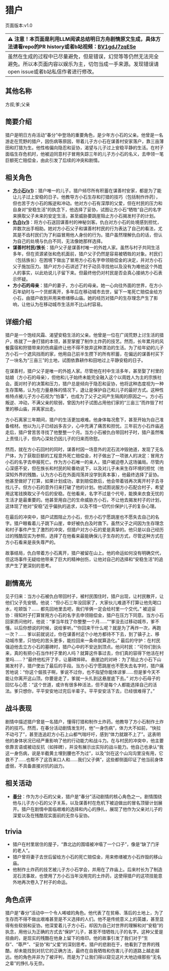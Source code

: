 # 猎户
页面版本:v1.0
 

| :warning: 注意！本页面是利用LLM阅读总结明日方舟剧情原文生成，具体方法请看repo的PR history或者b站视频：[BV1gdJ7zqESe](https://www.bilibili.com/video/BV1gdJ7zqESe/)         |
|:----------------------------|
| 虽然在生成的过程中已尽量避免，但是错误，幻觉等等仍然无法完全避免。所以本页面内容以娱乐为主，切勿当成一手来源。发现错误请open issue或者b站私信作者进行修改。|



## 其他名称
方叔;爹;父亲
## 简要介绍
猎户是明日方舟活动“春分”中登场的重要角色，是少年方小石的父亲。他曾是一名游走在荒野的猎户，因伤病等原因，带着儿子方小石在谋善村安家落户，靠三亩薄田和打猎为生。他性格偏向隐忍和妥协，渴望与儿子过上安稳平静的生活。在村子面临生存危机时，他被迫同意村子冒用失踪三年的儿子方小石的名义，去申领一笔巨额死亡赔偿金，由此引发了后续的冲突和剧情。
## 相关角色
-   **[方小石](../char_v3/extended_char_fang_xiao_shi.md)([v1](extended_char_fang_xiao_shi.md))**：猎户唯一的儿子。猎户倾尽所有积蓄在谋善村安家，都是为了能让儿子过上安稳的日子。他教导方小石生存和打猎的技巧（包括制作炸药），但也苦于方小石的叛逆和冲动。他对方小石有深厚的父爱，但在村民的压力和自身对“安稳生活”的执念下，他选择了妥协，试图让方小石“牺牲”自己的名字来换取父子未来的安定生活，甚至威胁要跳崖阻止方小石揭发村子的计划。
-   **[仇白](../char_v3/char_4082_qiubai.md)([v1](char_4082_qiubai.md))**：将方小石送回谋善村的神秘剑客。仇白对方小石的处境感到担忧，并数次出手相助。她对方小石父子和谋善村村民的行为表达了自己的看法，尤其是不齿村民们为了利益冒用他人身份的行为。猎户虽然理解仇白的话，但认为自己的处境与仇白不同，无法像她那样选择。
-   **谋善村村民/族长**：猎户父子是谋善村唯一的外姓人家。虽然与村子共同生活多年，但在资源紧张和危机面前，猎户父子仍然是容易被牺牲的对象。村民们（包括族长）在困境下做出了冒用方小石名字申领赔偿金的决定，并对方小石父子施加压力。猎户对方小石讲述了村子动员寻找他以及没有为难他这个外姓人的事实，以此劝说儿子留下来。但最终他仍对村民是否会真心接纳方小石表示怀疑。
-   **方小石的母亲**：猎户的妻子，方小石的母亲。她一心向往外面的世界，在方小石年幼时与一个货郎离开，多年后在移动城市去世，留下一笔死亡赔偿金给方小石，由猎户收到并用来修缮移山庙。她的经历对猎户的生存理念产生了影响，让他认为在移动城市生活并不比山村容易。
## 详细介绍
猎户是一个饱经风霜、渴望安稳生活的父亲。他曾是一位在广阔荒野上讨生活的猎户，练就了一身打猎的本领，甚至掌握了制作土炸药的技艺。然而，长年累月的风餐露宿和狩猎带来的伤病最终让他不得不放弃这种漂泊的生活。为了给年幼的儿子方小石一个遮风挡雨的家，他用自己前半生攒下的所有积蓄，在偏远的谋善村买下了一块名为“三亩三”的土地，试图依靠耕作和田地过上平静安稳的日子。

在谋善村，猎户父子是唯一的外姓人家。尽管他在村中生活多年，甚至娶了村里的姑娘（方小石的母亲），但他和儿子始终未能完全融入这个以周姓人为主的宗族社会。面对村子的决策和压力，猎户总是倾向于隐忍和妥协，他将这种态度视为一种生存策略，认为在力量悬殊的情况下，退让是保护自己和儿子的最好方式。这种性格特点被儿子方小石视为“怕事”，也成为了父子之间产生隔阂的原因之一。方小石叛逆、冲动，不满父亲的软弱，曾因为村子试图占用他们家的“三亩三”而炸毁了村里的移山庙，并离家出走。

方小石离家三年期间，猎户的生活更加艰难。他身体每况愈下，甚至开始为自己准备棺材。他以为儿子已经凶多吉少，心中充满了痛苦和担忧。三年前方小石炸庙逃走后，猎户曾苦苦寻找了他整整一个月。当方小石被仇白带回村子时，猎户虽然嘴上责怪儿子，但内心深处仍因儿子的归来而欣慰。

然而，就在方小石回村的同时，谋善村因一场意外的泥石流冲毁驰道，发现了无名尸体，为了获取巨额的工程意外死亡赔偿金，村子做出了一项骇人的决定：冒用方小石的名字去申报死亡。作为方小石唯一的亲人，猎户被迫卷入这场骗局。尽管内心深感不安，但在族长和村民的轮番劝说下，以及对儿子未来生存环境的担忧（他深知外界的残酷，认为方小石在外面闯荡并没学到真本事），他最终选择了妥协。他甚至做好了打算，如果计划成功，拿到赔偿款后，他会带着钱再次离开村子去寻找儿子。但方小石的意外归来打破了他的计划。他试图说服方小石配合村子，希望用这笔钱换取父子今后的安稳。在他看来，名字不过是个代号，能换来衣食无忧的生活才是最重要的。他甚至用自己的生命威胁方小石，不让他去揭发村子的计划，这体现了他对“安稳”近乎偏执的追求，以及不惜一切代价保护儿子的复杂心理。

在最后的冲突中，猎户试图阻止方小石，但方小石宁愿跳崖也不愿失去自己的名字。猎户眼看着儿子跳下山崖，幸好被仇白及时救下。虽然父子之间因为生存理念和村子事件产生了激烈的冲突，但猎户对方小石的爱是真挚的。他只是以自己经历过的残酷现实为参照，选择了在他看来最能确保儿子生存的方式，尽管这种方式在方小石看来是丧失尊严的。

故事结局，仇白带着方小石离开，猎户被留在山上。他的命运如何没有明确交代，但这场事件无疑给他带来了巨大的精神创伤，让他对自己的选择和“安稳生活”的追求产生了更深刻的思考。
## 剧情高光
见子归来：当方小石被仇白带回村子，被村民围住时，猎户出现，让村民散开，让他们父子先安顿。他说：“但小石三年没回家了，大家伙儿难道不打算让他先喝口水，吃顿饭？...... 都先回地里去吧，我们爷俩一定会给村里一个交代。”
被迫妥协：得知村子打算冒用方小石的名字去申领赔偿金，猎户在压力下同意。当方小石回家质问他时，他说：“爹当年找了你整整一个月......”“爹没去过移动城市，爹不懂。以后你想说的时候，说给爹听。”“你回来干什么呢？就是为了再炸一次，再跑一次？...... 爹以前就说过，你在谋善村这个小地方都待不下去，到了镇子上、移动城市里，只怕吃的苦头更多，能捡回来一条命就算造化。”
最后的守护：在村民强迫他去立方小石的墓碑时，猎户心中的不安达到顶点。他问村民：“可你们到头来，真的有把小石当作村子里的人吗？就算这件事过去，你们真的容得下他活在村里吗......？”最终他松开了手，让墓碑摔碎。
悬崖边的对峙：为了阻止方小石下山揭发村子，猎户使出了最后的手段。当方小石宁愿跳崖也不愿失去名字时，猎户痛苦地说：“你这个倔孩子啊，爹说不过你，也不指望你能体谅爹......但是爹今天不能让你离开这山顶。你要是走了，爹就一头扎到这悬崖底下去。”
对方小石母子的回忆与心愿：“这个世道，或许有很多种活法，但不是每个人都能选择自己的活法。爹只想你，平平安安地过完后半辈子。平平安安活下去，已经很难得了。”
## 战斗表现
剧情中描述猎户曾是一名猎户，懂得打猎和制作土炸药。他教导了方小石制作土炸药的技巧。然而，在春分活动剧情发生时，他“一身伤病”，体力大不如前，“快拉不动弓了”，甚至连追赶方小石上山都气喘吁吁，感到“体力就跟不上了”。这表明他的身体状况已经严重影响了他的行动能力和战斗力。在与村民的冲突中，他主要依靠言语或被动反抗（如摔碑），并没有展示出实际的战斗能力。他自己也承认“我这一身伤病，说是半截黄土埋到腰也不为过”，以及“剑在这个山沟沟里没有用，它救不了......也帮不了这百来口人和......我们父子俩”，这些都侧面印证了他当前身体虚弱，不具备直接对抗的战力。
## 相关活动
-   **[春分](../stories/act14mini.md)**：作为方小石的父亲，猎户是“春分”活动剧情的核心角色之一。剧情围绕他与儿子方小石的父子关系，以及谋善村在危机下被迫做出的冒名顶替计划展开。猎户在剧情中面临艰难的选择和内心的挣扎，展现了他作为父亲对儿子的深爱以及在残酷现实面前的无奈与妥协。
## trivia
- 猎户在村里居住的屋子，“靠北边的围墙被冲塌了一个口子”，像是“缺了门牙的老人”。
- 猎户曾将妻子去世后留给方小石的死亡赔偿金，用来修缮被方小石炸毁的移山庙。
- 他制作土炸药的技艺被儿子方小石学会，并用在了炸庙上。后来村长为了制造泥石流事故，也使用了方小石当年没用完的土炸药，这使得猎户的这项技能意外地再次卷入了村子的命运。
## 角色点评
猎户是“春分”活动中一个令人唏嘘的角色。他代表了在贫瘠、落后的土地上，为了生存而不得不做出艰难甚至是不义选择的人们。他不是传统意义上的英雄，甚至显得有些软弱和妥协。他深爱着儿子方小石，却因为自己对世界的理解和对“安稳”的执念，用他认为正确的方式去“保护”儿子，甚至不惜牺牲儿子的名字。这种父爱是扭曲的，是现实的残酷在他身上留下的烙印。他的故事引发了我们对于“生存”、“尊严”、“妥协”和“父爱”的深刻思考。猎户的悲剧在于，他看到了世界的残酷，却未能找到对抗它的正确方法，最终在自我牺牲和伤害儿子的道路上越走越远。他的角色并非为了被评判，而是为了让我们得以窥见这片大地边缘那些“无名之辈”的挣扎与无奈。